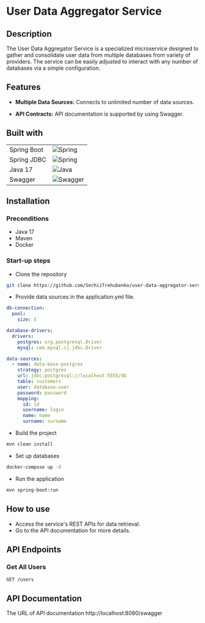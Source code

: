 # User Data Aggregator Service

## Description

The User Data Aggregator Service is a specialized microservice designed to gather and consolidate user data from multiple databases from variety of providers.
The service can be easily adjusted to interact with any number of databases via a simple configuration. 

## Features

- **Multiple Data Sources:** Connects to unlimited number of data sources.

- **API Contracts:** API documentation is supported by using Swagger.

## Built with
|||
| ---|--- |
| Spring Boot | ![Spring](https://img.shields.io/badge/spring-%236DB33F.svg?style=for-the-badge&logo=spring&logoColor=white) |
| Spring JDBC | ![Spring](https://img.shields.io/badge/spring-%236DB33F.svg?style=for-the-badge&logo=spring&logoColor=white) |
| Java 17 | ![Java](https://img.shields.io/badge/java-%23ED8B00.svg?style=for-the-badge&logo=openjdk&logoColor=white) |
| Swagger | ![Swagger](https://img.shields.io/badge/-Swagger-%23Clojure?style=for-the-badge&logo=swagger&logoColor=white) |

## Installation

### Preconditions

- Java 17
- Maven
- Docker

### Start-up steps
- Clone the repository
```bash
git clone https://github.com/SerhiiTrehubenko/user-data-aggregator-service.git
```

- Provide data sources in the application.yml file.

```yml
db-connection:
  pool:
    size: 5

database-drivers:
  drivers:
    postgres: org.postgresql.Driver
    mysql: com.mysql.cj.jdbc.Driver

data-sources:
  - name: data-base-postgres 
    strategy: postgres  
    url: jdbc:postgresql://localhost:5555/db  
    table: customers  
    user: database-user  
    password: password  
    mapping:  
      id: id  
      username: login  
      name: name  
      surname: surname
```
- Build the project
```bash
mvn clean install
```

- Set up databases
```bash
docker-compose up -d
```
- Run the application
```bash
mvn spring-boot:run
```

## How to use

- Access the service's REST APIs for data retrieval.
- Go to the API documentation for more details.
## API Endpoints

### Get All Users

```http
GET /users
```

## API Documentation

The URL of API documentation http://localhost:8080/swagger
